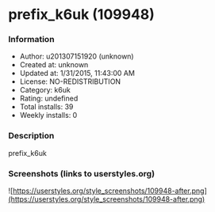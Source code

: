 # prefix_k6uk (109948)

### Information
- Author: u201307151920 (unknown)
- Created at: unknown
- Updated at: 1/31/2015, 11:43:00 AM
- License: NO-REDISTRIBUTION
- Category: k6uk
- Rating: undefined
- Total installs: 39
- Weekly installs: 0


### Description
prefix_k6uk


### Screenshots (links to userstyles.org)
![https://userstyles.org/style_screenshots/109948-after.png](https://userstyles.org/style_screenshots/109948-after.png)


